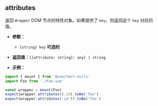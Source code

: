 ## attributes

返回 `Wrapper` DOM 节点的特性对象。如果提供了 `key`，则返回这个 `key` 对应的值。

- **参数：**

  - `{string} key` **可选的**

- **返回值：**`{[attribute: string]: any} | string`

- **示例：**

```js
import { mount } from '@vue/test-utils'
import Foo from './Foo.vue'

const wrapper = mount(Foo)
expect(wrapper.attributes().id).toBe('foo')
expect(wrapper.attributes('id')).toBe('foo')
```
